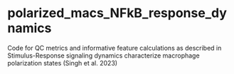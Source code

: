 # polarized_macs_NFkB_response_dynamics
Code for QC metrics and informative feature calculations as described in Stimulus-Response signaling dynamics characterize macrophage polarization states (Singh et al. 2023)
